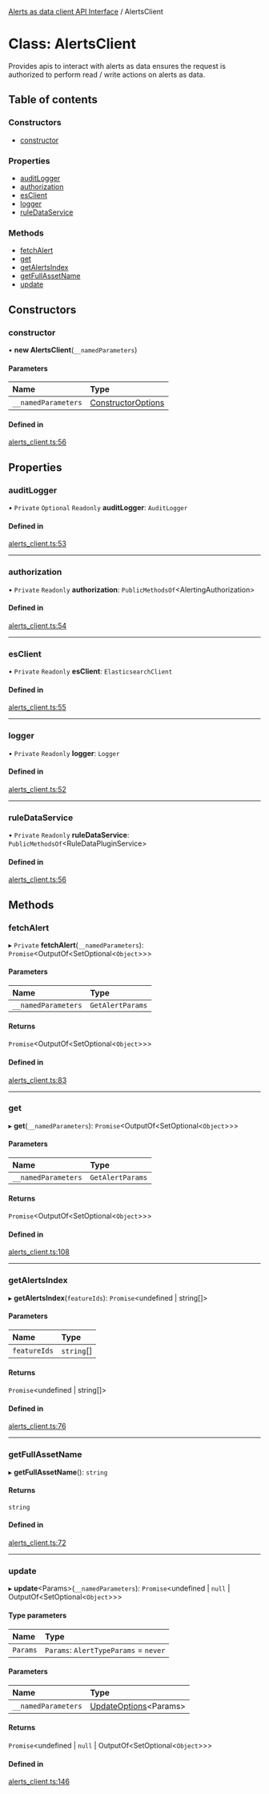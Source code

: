 [Alerts as data client API Interface](../alerts_client_api.md) / AlertsClient

# Class: AlertsClient

Provides apis to interact with alerts as data
ensures the request is authorized to perform read / write actions
on alerts as data.

## Table of contents

### Constructors

- [constructor](alertsclient.md#constructor)

### Properties

- [auditLogger](alertsclient.md#auditlogger)
- [authorization](alertsclient.md#authorization)
- [esClient](alertsclient.md#esclient)
- [logger](alertsclient.md#logger)
- [ruleDataService](alertsclient.md#ruledataservice)

### Methods

- [fetchAlert](alertsclient.md#fetchalert)
- [get](alertsclient.md#get)
- [getAlertsIndex](alertsclient.md#getalertsindex)
- [getFullAssetName](alertsclient.md#getfullassetname)
- [update](alertsclient.md#update)

## Constructors

### constructor

• **new AlertsClient**(`__namedParameters`)

#### Parameters

| Name | Type |
| :------ | :------ |
| `__namedParameters` | [ConstructorOptions](../interfaces/constructoroptions.md) |

#### Defined in

[alerts_client.ts:56](https://github.com/dhurley14/kibana/blob/25bf227f8c6/x-pack/plugins/rule_registry/server/alert_data_client/alerts_client.ts#L56)

## Properties

### auditLogger

• `Private` `Optional` `Readonly` **auditLogger**: `AuditLogger`

#### Defined in

[alerts_client.ts:53](https://github.com/dhurley14/kibana/blob/25bf227f8c6/x-pack/plugins/rule_registry/server/alert_data_client/alerts_client.ts#L53)

___

### authorization

• `Private` `Readonly` **authorization**: `PublicMethodsOf`<AlertingAuthorization\>

#### Defined in

[alerts_client.ts:54](https://github.com/dhurley14/kibana/blob/25bf227f8c6/x-pack/plugins/rule_registry/server/alert_data_client/alerts_client.ts#L54)

___

### esClient

• `Private` `Readonly` **esClient**: `ElasticsearchClient`

#### Defined in

[alerts_client.ts:55](https://github.com/dhurley14/kibana/blob/25bf227f8c6/x-pack/plugins/rule_registry/server/alert_data_client/alerts_client.ts#L55)

___

### logger

• `Private` `Readonly` **logger**: `Logger`

#### Defined in

[alerts_client.ts:52](https://github.com/dhurley14/kibana/blob/25bf227f8c6/x-pack/plugins/rule_registry/server/alert_data_client/alerts_client.ts#L52)

___

### ruleDataService

• `Private` `Readonly` **ruleDataService**: `PublicMethodsOf`<RuleDataPluginService\>

#### Defined in

[alerts_client.ts:56](https://github.com/dhurley14/kibana/blob/25bf227f8c6/x-pack/plugins/rule_registry/server/alert_data_client/alerts_client.ts#L56)

## Methods

### fetchAlert

▸ `Private` **fetchAlert**(`__namedParameters`): `Promise`<OutputOf<SetOptional<`Object`\>\>\>

#### Parameters

| Name | Type |
| :------ | :------ |
| `__namedParameters` | `GetAlertParams` |

#### Returns

`Promise`<OutputOf<SetOptional<`Object`\>\>\>

#### Defined in

[alerts_client.ts:83](https://github.com/dhurley14/kibana/blob/25bf227f8c6/x-pack/plugins/rule_registry/server/alert_data_client/alerts_client.ts#L83)

___

### get

▸ **get**(`__namedParameters`): `Promise`<OutputOf<SetOptional<`Object`\>\>\>

#### Parameters

| Name | Type |
| :------ | :------ |
| `__namedParameters` | `GetAlertParams` |

#### Returns

`Promise`<OutputOf<SetOptional<`Object`\>\>\>

#### Defined in

[alerts_client.ts:108](https://github.com/dhurley14/kibana/blob/25bf227f8c6/x-pack/plugins/rule_registry/server/alert_data_client/alerts_client.ts#L108)

___

### getAlertsIndex

▸ **getAlertsIndex**(`featureIds`): `Promise`<undefined \| string[]\>

#### Parameters

| Name | Type |
| :------ | :------ |
| `featureIds` | `string`[] |

#### Returns

`Promise`<undefined \| string[]\>

#### Defined in

[alerts_client.ts:76](https://github.com/dhurley14/kibana/blob/25bf227f8c6/x-pack/plugins/rule_registry/server/alert_data_client/alerts_client.ts#L76)

___

### getFullAssetName

▸ **getFullAssetName**(): `string`

#### Returns

`string`

#### Defined in

[alerts_client.ts:72](https://github.com/dhurley14/kibana/blob/25bf227f8c6/x-pack/plugins/rule_registry/server/alert_data_client/alerts_client.ts#L72)

___

### update

▸ **update**<Params\>(`__namedParameters`): `Promise`<undefined \| ``null`` \| OutputOf<SetOptional<`Object`\>\>\>

#### Type parameters

| Name | Type |
| :------ | :------ |
| `Params` | `Params`: `AlertTypeParams` = `never` |

#### Parameters

| Name | Type |
| :------ | :------ |
| `__namedParameters` | [UpdateOptions](../interfaces/updateoptions.md)<Params\> |

#### Returns

`Promise`<undefined \| ``null`` \| OutputOf<SetOptional<`Object`\>\>\>

#### Defined in

[alerts_client.ts:146](https://github.com/dhurley14/kibana/blob/25bf227f8c6/x-pack/plugins/rule_registry/server/alert_data_client/alerts_client.ts#L146)
